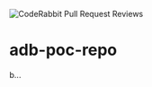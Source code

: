 ![CodeRabbit Pull Request Reviews](https://img.shields.io/coderabbit/prs/github/kislaySinha/adb-poc-repo?utm_source=oss&utm_medium=github&utm_campaign=kislaySinha%2Fadb-poc-repo&labelColor=171717&color=FF570A&link=https%3A%2F%2Fcoderabbit.ai&label=CodeRabbit+Reviews)

# adb-poc-repo
b...